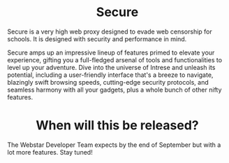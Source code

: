 <h1 align="center">Secure</h1>

Secure is a very high web proxy designed to evade web censorship for schools. 
It is designed with security and performance in mind.

Secure amps up an impressive lineup of features primed to elevate your experience, gifting you a full-fledged arsenal of tools and functionalities to level up your adventure. Dive into the universe of Intrese and unleash its potential, including a user-friendly interface that's a breeze to navigate, blazingly swift browsing speeds, cutting-edge security protocols, and seamless harmony with all your gadgets, plus a whole bunch of other nifty features.        

<h1 align="center">When will this be released?</h1>

The Webstar Developer Team expects by the end of September but with a lot more features.
      Stay tuned!

